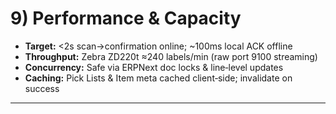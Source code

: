 # 9) Performance & Capacity
- **Target:** <2s scan→confirmation online; ~100ms local ACK offline
- **Throughput:** Zebra ZD220t ≈240 labels/min (raw port 9100 streaming)
- **Concurrency:** Safe via ERPNext doc locks & line‑level updates
- **Caching:** Pick Lists & Item meta cached client‑side; invalidate on success

---
